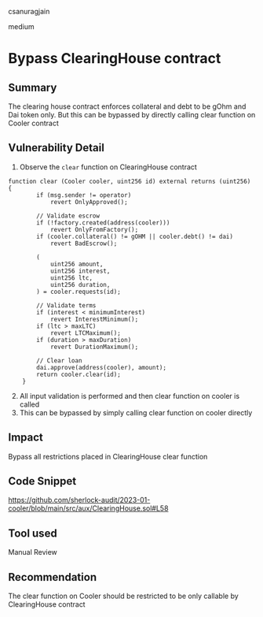 csanuragjain

medium

# Bypass ClearingHouse contract

## Summary
The clearing house contract enforces collateral and debt to be gOhm and Dai token only. But this can be bypassed by directly calling clear function on Cooler contract

## Vulnerability Detail
1. Observe the `clear` function on ClearingHouse contract

```solidity
function clear (Cooler cooler, uint256 id) external returns (uint256) {
        if (msg.sender != operator) 
            revert OnlyApproved();

        // Validate escrow
        if (!factory.created(address(cooler))) 
            revert OnlyFromFactory();
        if (cooler.collateral() != gOHM || cooler.debt() != dai)
            revert BadEscrow();

        (
            uint256 amount, 
            uint256 interest, 
            uint256 ltc, 
            uint256 duration,
        ) = cooler.requests(id);

        // Validate terms
        if (interest < minimumInterest) 
            revert InterestMinimum();
        if (ltc > maxLTC) 
            revert LTCMaximum();
        if (duration > maxDuration) 
            revert DurationMaximum();

        // Clear loan
        dai.approve(address(cooler), amount);
        return cooler.clear(id);
    }
```

2. All input validation is performed and then clear function on cooler is called
3. This can be bypassed by simply calling clear function on cooler directly

## Impact
Bypass all restrictions placed in ClearingHouse clear function

## Code Snippet
https://github.com/sherlock-audit/2023-01-cooler/blob/main/src/aux/ClearingHouse.sol#L58

## Tool used
Manual Review

## Recommendation
The clear function on Cooler should be restricted to be only callable by ClearingHouse contract